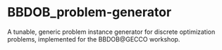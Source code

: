 # BBDOB_problem-generator
A tunable, generic problem instance generator for discrete optimization problems, implemented for the BBDOB@GECCO workshop.
